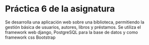 # Práctica 6 de la asignatura
Se desarrolla una aplicación web sobre una biblioteca, permitiendo la gestión básica de usuarios, autores, libros y préstamos.
Se utiliza el framework web django, PostgreSQL para la base de datos y como framework css Bootstrap
